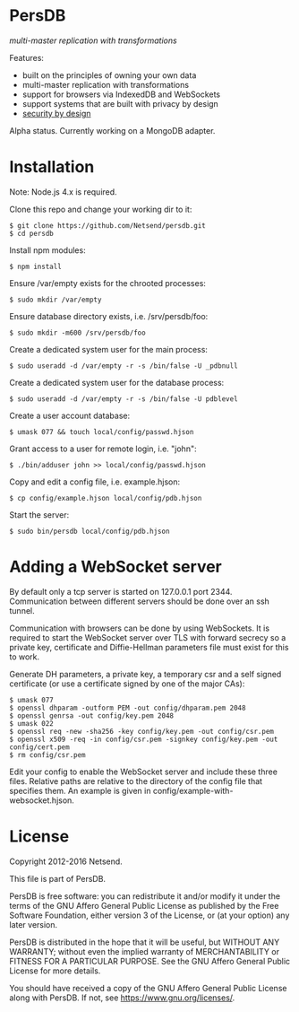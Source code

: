 # PersDB

*multi-master replication with transformations*

Features:
* built on the principles of owning your own data
* multi-master replication with transformations
* support for browsers via IndexedDB and WebSockets
* support systems that are built with privacy by design
* [security by design](https://github.com/Netsend/persdb/wiki/privilege-separation)

Alpha status. Currently working on a MongoDB adapter.

# Installation

Note: Node.js 4.x is required.

Clone this repo and change your working dir to it:
```
$ git clone https://github.com/Netsend/persdb.git
$ cd persdb
```

Install npm modules:
```
$ npm install
```

Ensure /var/empty exists for the chrooted processes:
```
$ sudo mkdir /var/empty
```

Ensure database directory exists, i.e. /srv/persdb/foo:
```
$ sudo mkdir -m600 /srv/persdb/foo
```

Create a dedicated system user for the main process:
```
$ sudo useradd -d /var/empty -r -s /bin/false -U _pdbnull
```

Create a dedicated system user for the database process:
```
$ sudo useradd -d /var/empty -r -s /bin/false -U pdblevel
```

Create a user account database:
```
$ umask 077 && touch local/config/passwd.hjson
```

Grant access to a user for remote login, i.e. "john":
```
$ ./bin/adduser john >> local/config/passwd.hjson
```

Copy and edit a config file, i.e. example.hjson:
```
$ cp config/example.hjson local/config/pdb.hjson
```

Start the server:
```
$ sudo bin/persdb local/config/pdb.hjson
```

# Adding a WebSocket server

By default only a tcp server is started on 127.0.0.1 port 2344. Communication
between different servers should be done over an ssh tunnel.

Communication with browsers can be done by using WebSockets. It is required to
start the WebSocket server over TLS with forward secrecy so a private key,
certificate and Diffie-Hellman parameters file must exist for this to work.

Generate DH parameters, a private key, a temporary csr and a self signed
certificate (or use a certificate signed by one of the major CAs):
```
$ umask 077
$ openssl dhparam -outform PEM -out config/dhparam.pem 2048
$ openssl genrsa -out config/key.pem 2048
$ umask 022
$ openssl req -new -sha256 -key config/key.pem -out config/csr.pem
$ openssl x509 -req -in config/csr.pem -signkey config/key.pem -out config/cert.pem
$ rm config/csr.pem
```

Edit your config to enable the WebSocket server and include these three files.
Relative paths are relative to the directory of the config file that specifies
them. An example is given in config/example-with-websocket.hjson.

# License

Copyright 2012-2016 Netsend.

This file is part of PersDB.

PersDB is free software: you can redistribute it and/or modify it under the
terms of the GNU Affero General Public License as published by the Free Software
Foundation, either version 3 of the License, or (at your option) any later
version.

PersDB is distributed in the hope that it will be useful, but WITHOUT ANY
WARRANTY; without even the implied warranty of MERCHANTABILITY or FITNESS FOR A
PARTICULAR PURPOSE. See the GNU Affero General Public License for more details.

You should have received a copy of the GNU Affero General Public License along
with PersDB. If not, see <https://www.gnu.org/licenses/>.
